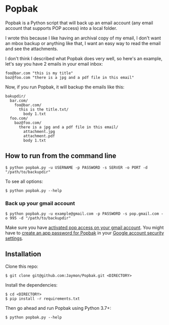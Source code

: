 # Popbak

Popbak is a Python script that will back up an email account (any email account that supports POP access) into a local folder.

I wrote this because I like having an archival copy of my email, I don't want an mbox backup or anything like that, I want an easy way to read the email and see the attachments.

I don't think I described what Popbak does very well, so here's an example, let's say you have 2 emails in your email inbox:

    foo@bar.com "this is my title"
    baz@foo.com "there is a jpg and a pdf file in this email"

Now, if you run Popbak, it will backup the emails like this:

    bakupdir/
      bar.com/
        foo@bar.com/
          this is the title.txt/
            body 1.txt
      foo.com/
        baz@foo.com/
          there is a jpg and a pdf file in this email/
            attachment.jpg
            attachment.pdf
            body 1.txt


## How to run from the command line

    $ python popbak.py -u USERNAME -p PASSWORD -s SERVER -o PORT -d "/path/to/backupdir"

To see all options:

    $ python popbak.py --help


### Back up your gmail account

    $ python popbak.py -u example@gmail.com -p PASSWORD -s pop.gmail.com -o 995 -d "/path/to/backupdir"

Make sure you have [activated pop access on your gmail account](http://mail.google.com/support/bin/answer.py?answer=13273&topic=12890). You might have to [create an app password for Popbak](https://support.google.com/accounts/answer/185833) in your [Google account security settings](https://myaccount.google.com/).

## Installation

Clone this repo:

    $ git clone git@github.com:Jaymon/Popbak.git <DIRECTORY>


Install the dependencies:

    $ cd <DIRECTORY>
    $ pip install -r requirements.txt

Then go ahead and run Popbak using Python 3.7+:

    $ python popbak.py --help
    
